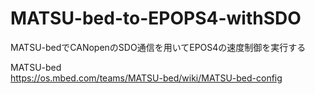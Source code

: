 # MATSU-bed-to-EPOPS4-withSDO
MATSU-bedでCANopenのSDO通信を用いてEPOS4の速度制御を実行する

MATSU-bed<br>
https://os.mbed.com/teams/MATSU-bed/wiki/MATSU-bed-config
